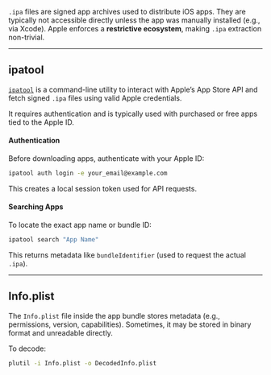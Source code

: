 `.ipa` files are signed app archives used to distribute iOS apps. They are typically not accessible directly unless the app was manually installed (e.g., via Xcode). Apple enforces a **restrictive ecosystem**, making `.ipa` extraction non-trivial.


---

## ipatool

[`ipatool`](https://github.com/majd/ipatool) is a command-line utility to interact with Apple’s App Store API and fetch signed `.ipa` files using valid Apple credentials.

It requires authentication and is typically used with purchased or free apps tied to the Apple ID.

#### Authentication

Before downloading apps, authenticate with your Apple ID:
```bash
ipatool auth login -e your_email@example.com
```
This creates a local session token used for API requests.

#### Searching Apps

To locate the exact app name or bundle ID:
```bash
ipatool search "App Name"
```
This returns metadata like `bundleIdentifier` (used to request the actual `.ipa`).


---

## Info.plist 

The `Info.plist` file inside the app bundle stores metadata (e.g., permissions, version, capabilities). Sometimes, it may be stored in binary format and unreadable directly.

To decode:
```bash
plutil -i Info.plist -o DecodedInfo.plist
```

